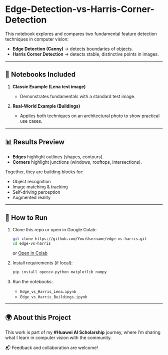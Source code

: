 # Edge-Detection-vs-Harris-Corner-Detection

This notebook explores and compares two fundamental feature detection techniques in computer vision:

* **Edge Detection (Canny)** → detects boundaries of objects.
* **Harris Corner Detection** → detects stable, distinctive points in images.

---

## 📌 Notebooks Included

1. **Classic Example (Lena test image)**

   * Demonstrates fundamentals with a standard test image.

2. **Real-World Example (Buildings)**

   * Applies both techniques on an architectural photo to show practical use cases.

---

## 📊 Results Preview

* **Edges** highlight outlines (shapes, contours).
* **Corners** highlight junctions (windows, rooftops, intersections).

Together, they are building blocks for:

* Object recognition
* Image matching & tracking
* Self-driving perception
* Augmented reality

---

## 🚀 How to Run

1. Clone this repo or open in Google Colab:

   ```bash
   git clone https://github.com/YourUsername/edge-vs-harris.git
   cd edge-vs-harris
   ```

   or [Open in Colab](https://colab.research.google.com/)

2. Install requirements (if local):

   ```bash
   pip install opencv-python matplotlib numpy
   ```

3. Run the notebooks:

   * `Edge_vs_Harris_Lena.ipynb`
   * `Edge_vs_Harris_Buildings.ipynb`

---

## 🌍 About this Project

This work is part of my **#Huawei AI Scholarship** journey, where I’m sharing what I learn in computer vision with the community.

📬 Feedback and collaboration are welcome!
